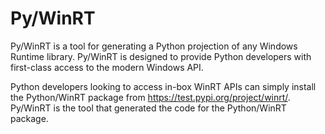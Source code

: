 # Py/WinRT

Py/WinRT is a tool for generating a Python projection of any Windows Runtime library. Py/WinRT is
designed to provide Python developers with first-class access to the modern Windows API.

Python developers looking to access in-box WinRT APIs can simply install the Python/WinRT package
from https://test.pypi.org/project/winrt/. Py/WinRT is the tool that generated the code for the 
Python/WinRT package.
